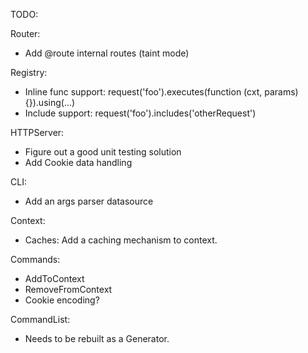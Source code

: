 TODO:

Router:

- Add @route internal routes (taint mode)

Registry:

- Inline func support: request('foo').executes(function (cxt, params) {}).using(...)
- Include support: request('foo').includes('otherRequest')

HTTPServer:

- Figure out a good unit testing solution
- Add Cookie data handling

CLI:

- Add an args parser datasource

Context:

- Caches: Add a caching mechanism to context.

Commands:

- AddToContext
- RemoveFromContext
- Cookie encoding?

CommandList:

- Needs to be rebuilt as a Generator.

